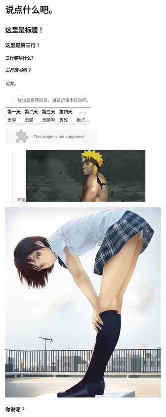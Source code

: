 # 说点什么吧。
## 这里是标题！
### 这里是第三行！
#### 三行够写什么?
##### 三行情书吗？
###### 可笑。
> 我也就是瞎玩玩，当做记事本玩玩吧。

|  第一天 | 第二天 | 第三天 | 第四天 | ......|
|---------- |---------|---------|------|-------------|
|无聊| 无聊| 无聊啊| 想死|死了...|

<embed src="//music.163.com/style/swf/widget.swf?sid=409654891&type=2&auto=1&width=278&height=32" width="298" height="52"  allowNetworking="all"></embed>


> 可笑![p1](https://github.com/fuzhi1018/fuzhi1018.github.io/blob/master/QQ%E5%9B%BE%E7%89%8720170614153203.gif?raw=true=300*100)

![pic](https://github.com/fuzhi1018/fuzhi1018.github.io/blob/master/QQ%E5%9B%BE%E7%89%8720170614133624.jpg?raw=true=500*500)

### 你说呢？

